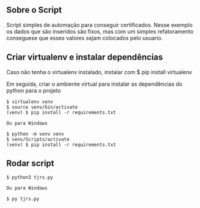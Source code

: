 ## Sobre o Script

Script simples de automação para conseguir certificados. Nesse exemplo os dados que são inseridos são fixos, mas com um simples refatoramento conseguese que esses valores sejam colocados pelo usuario.

## Criar virtualenv e instalar dependências

Caso não tenha o virtualenv instalado, instalar com
$ pip install virtualenv

Em seguida, criar o ambiente virtual para instalar as dependências do python para o projeto

    $ virtualenv venv
    $ source venv/bin/activate
    (venv) $ pip install -r requirements.txt

    Ou para Windows

    $ python -m venv venv
    $ venv/Scripts/activate
    (venv) $ pip install -r requirements.txt

## Rodar script

    $ python3 tjrs.py

    Ou para Windows

    $ py tjrs.py
